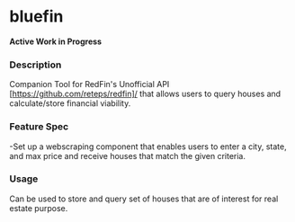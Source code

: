 # bluefin

**Active Work in Progress**

### Description
Companion Tool for RedFin's Unofficial API [https://github.com/reteps/redfin]/ that allows users to query houses and calculate/store financial viability.

### Feature Spec
-Set up a webscraping component that enables users to enter a city, state, and max price and receive houses that match the given criteria. 

### Usage
Can be used to store and query set of houses that are of interest for real estate purpose.

